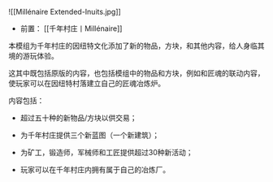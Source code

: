 ![[Millénaire Extended-Inuits.jpg]]
- 前置：
 [[千年村庄丨Millénaire]]

本模组为千年村庄的因纽特文化添加了新的物品，方块，和其他内容，给人身临其境的游玩体验。

这其中既包括原版的内容，也包括模组中的物品和方块，例如和匠魂的联动内容，使玩家可以在因纽特村落建立自己的匠魂冶炼炉。

内容包括：

- 超过五十种的新物品/方块以供交易；
    
- 为千年村庄提供三个新蓝图（一个新建筑）；
    
- 为矿工，锻造师，军械师和工匠提供超过30种新活动；
    
- 玩家可以在千年村庄内拥有属于自己的冶炼厂。
